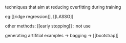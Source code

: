 techniques that aim at reducing overfitting during training

eg:[[ridge regression]], [[LASSO]]

other methods:
[[early stopping]]  : not use

generating artifitial examples -> bagging -> [[bootstrap]]